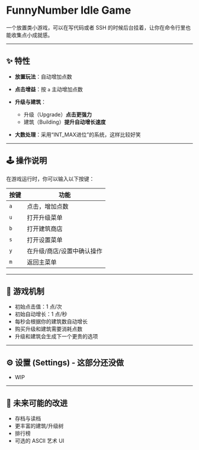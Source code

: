 # FunnyNumber Idle Game

一个放置类小游戏，可以在写代码或者 SSH 的时候后台挂着，让你在命令行里也能收集点小成就感。

---

## ✨ 特性

* **放置玩法**：自动增加点数
* **点击增益**：按 `a` 主动增加点数
* **升级与建筑**：

  * 升级（Upgrade）**点击更强力**
  * 建筑（Building）**提升自动增长速度**
* **大数处理**：采用“INT\_MAX进位”的系统，这样比较好笑

---

## 🕹️ 操作说明

在游戏运行时，你可以输入以下按键：

| 按键  | 功能             |
| --- | -------------- |
| `a` | 点击，增加点数        |
| `u` | 打开升级菜单         |
| `b` | 打开建筑商店         |
| `s` | 打开设置菜单         |
| `y` | 在升级/商店/设置中确认操作 |
| `m` | 返回主菜单          |

---

## 📖 游戏机制

* 初始点击值：1 点/次
* 初始自动增长：1 点/秒
* 每秒会根据你的建筑数自动增长
* 购买升级和建筑需要消耗点数
* 升级和建筑会生成下一个更贵的选项

---

## ⚙️ 设置 (Settings) - 这部分还没做

* WIP

---

## 🚀 未来可能的改进

* 存档与读档
* 更丰富的建筑/升级树
* 排行榜
* 可选的 ASCII 艺术 UI
